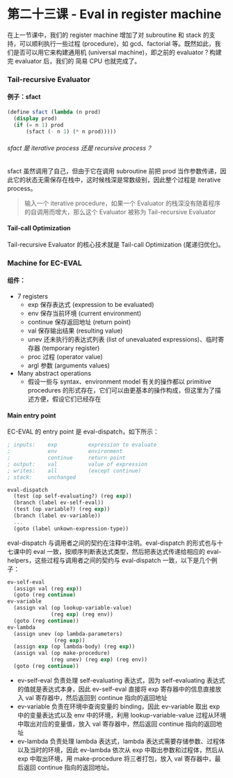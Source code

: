# 第二十三课 - Eval in register machine

在上一节课中，我们的 register machine 增加了对 subroutine 和 stack 的支持，可以顺利执行一些过程 \(procedure\)，如 gcd、factorial 等。既然如此，我们是否可以用它来构建通用机 \(universal machine\)，即之前的 evaluator？构建完 evaluator 后，我们的 简易 CPU 也就完成了。

### Tail-recursive Evaluator

#### 例子：sfact

```scheme
(define sfact (lambda (n prod)
  (display prod)
  (if (= n 1) prod
      (sfact (- n 1) (* n prod)))))
```

###### sfact 是 iterative process 还是 recursive process？

sfact 虽然调用了自己，但由于它在调用 subroutine 前把 prod 当作参数传递，因此它的状态无需保存在栈中，这时候栈深是常数级别，因此整个过程是 iterative process。

> 输入一个 iterative procedure，如果一个 Evaluator 的栈深没有随着程序的自调用而增大，那么这个 Evaluator 被称为 Tail-recursive Evaluator

#### Tail-call Optimization

Tail-recursive Evaluator 的核心技术就是 Tail-call Optimization \(尾递归优化\)。

### Machine for EC-EVAL

#### 组件：

* 7 registers
  * exp           保存表达式 \(expression to be evaluated\)
  * env           保存当前环境 \(current environment\)
  * continue  保存返回地址 \(return point\)
  * val            保存输出结果 \(resulting value\)
  * unev         还未执行的表达式列表 \(list of unevaluated expressions\)、临时寄存器 \(temporary register\)
  * proc          过程 \(operator value\)
  * argl           参数 \(arguments values\)
* Many abstract operations
  * 假设一些与 syntax、environment model 有关的操作都以 primitive procedures 的形式存在，它们可以由更基本的操作构成，但这里为了描述方便，假设它们已经存在

#### Main entry point

EC-EVAL 的 entry point 是 eval-dispatch，如下所示：

```scheme
; inputs:    exp          expression to evaluate
;            env          environment
;            continue     return point
; output:    val          value of expression
; writes:    all          (except continue)
; stack:     unchanged

eval-dispatch
  (test (op self-evaluating?) (reg exp))
  (branch (label ev-self-eval))
  (test (op variable?) (reg exp))
  (branch (label ev-variable))
  ...
  (goto (label unkown-expression-type))
```

eval-dispatch 与调用者之间的契约在注释中注明。eval-dispatch 的形式也与十七课中的 eval 一致，按顺序判断表达式类型，然后把表达式传递给相应的 eval-helpers，这些过程与调用者之间的契约与 eval-dispatch 一致，以下是几个例子：

```scheme
ev-self-eval
  (assign val (reg exp))
  (goto (reg continue)
ev-variable
  (assign val (op lookup-variable-value)
              (reg exp) (reg env))
  (goto (reg continue))
ev-lambda
  (assign unev (op lambda-parameters)
               (reg exp))
  (assign exp (op lambda-body) (reg exp))
  (assign val (op make-procedure)
              (reg unev) (reg exp) (reg env))
  (goto (reg continue))
```

* ev-self-eval 负责处理 self-evaluating 表达式，因为 self-evaluating 表达式的值就是表达式本身，因此 ev-self-eval 直接将 exp 寄存器中的信息直接放入 val 寄存器中，然后返回到 continue 指向的返回地址
* ev-variable 负责在环境中查询变量的 binding，因此 ev-variable 取出 exp 中的变量表达式以及 env 中的环境，利用 lookup-variable-value 过程从环境中取出对应的变量值，放入 val 寄存器中，然后返回 continue 指向的返回地址
* ev-lambda 负责处理 lambda 表达式，lambda 表达式需要存储参数、过程体以及当时的环境，因此 ev-lambda 依次从 exp 中取出参数和过程体，然后从 exp 中取出环境，用 make-procedure 将三者打包，放入 val 寄存器中，最后返回 continue 指向的返回地址。



